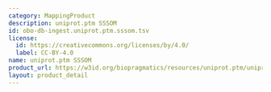 ```yaml
---
category: MappingProduct
description: uniprot.ptm SSSOM
id: obo-db-ingest.uniprot.ptm.sssom.tsv
license:
  id: https://creativecommons.org/licenses/by/4.0/
  label: CC-BY-4.0
name: uniprot.ptm SSSOM
product_url: https://w3id.org/biopragmatics/resources/uniprot.ptm/uniprot.ptm.sssom.tsv
layout: product_detail
---
```

